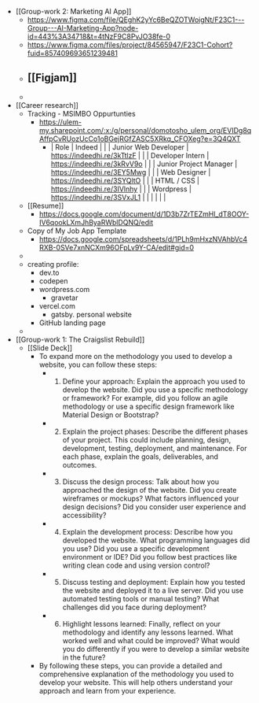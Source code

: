 - [[Group-work 2: Marketing AI App]]
	- https://www.figma.com/file/QEghK2yYc6BeQZOTWoigNt/F23C1---Group---AI-Marketing-App?node-id=443%3A34718&t=4tNzF9C8PvJO38fe-0
	- https://www.figma.com/files/project/84565947/F23C1-Cohort?fuid=857409693651239481
	- [[Figjam]]
		-
	-
- [[Career research]]
	- Tracking - MSIMBO Oppurtunties
		- https://ulem-my.sharepoint.com/:x:/g/personal/domotosho_ulem_org/EVIDg8qAffpCvRUozUcCo1oBGejRGfZASC5XRkq_CFOXeg?e=3Q4QXT
			- | Role | Indeed |  |
			  | Junior Web Developer | https://indeedhi.re/3kTtlzF |  |
			  | Developer Intern | https://indeedhi.re/3kRvV9o |  |
			  | Junior Project Manager | https://indeedhi.re/3EY5Mwg |  |
			  | Web Designer | https://indeedhi.re/3SYQltO |  |
			  | HTML / CSS | https://indeedhi.re/3IVlnhy |  |
			  | Wordpress | https://indeedhi.re/3SVxJL1 |  |
			  |  |  |  |
	- [[Resume]]
		- https://docs.google.com/document/d/1D3b7ZrTEZmHl_dT8OOY-IV6qookLXmJhByaRWblDQNQ/edit
	- Copy of My Job App Template
		- https://docs.google.com/spreadsheets/d/1PLh9mHxzNVAhbVc4RXB-0SVe7xnNCXm96OFpLv9Y-CA/edit#gid=0
	-
	- creating profile:
		- dev.to
		- codepen
		- wordpress.com
			- gravetar
		- vercel.com
			- gatsby. personal website
		- GitHub landing page
	-
- [[Group-work 1: The Craigslist Rebuild]]
	- [[Slide Deck]]
		- To expand more on the methodology you used to develop a website, you can follow these steps:
			- 1. Define your approach: Explain the approach you used to develop the website. Did you use a specific methodology or framework? For example, did you follow an agile methodology or use a specific design framework like Material Design or Bootstrap?
			- 2. Explain the project phases: Describe the different phases of your project. This could include planning, design, development, testing, deployment, and maintenance. For each phase, explain the goals, deliverables, and outcomes.
			- 3. Discuss the design process: Talk about how you approached the design of the website. Did you create wireframes or mockups? What factors influenced your design decisions? Did you consider user experience and accessibility?
			- 4. Explain the development process: Describe how you developed the website. What programming languages did you use? Did you use a specific development environment or IDE? Did you follow best practices like writing clean code and using version control?
			- 5. Discuss testing and deployment: Explain how you tested the website and deployed it to a live server. Did you use automated testing tools or manual testing? What challenges did you face during deployment?
			- 6. Highlight lessons learned: Finally, reflect on your methodology and identify any lessons learned. What worked well and what could be improved? What would you do differently if you were to develop a similar website in the future?
		- By following these steps, you can provide a detailed and comprehensive explanation of the methodology you used to develop your website. This will help others understand your approach and learn from your experience.